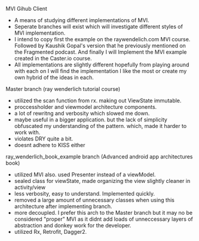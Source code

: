 MVI Gihub Client


- A means of studying different implementations of MVI.
- Seperate branches will exist which will investigate different styles of MVI implementation.
- I intend to copy first the example on the raywendelich.com MVI course. Followed by Kaushik Gopal's
  version that he previously mentioned on the Fragmented podcast. And finally I will Implement the MVI
  example created in the Caster.io course.
- All implementations are slightly different hopefully from playing around with each on I will find
  the implementation I like the most or create my own hybrid of the ideas in each.
  
  
  
 Master branch (ray wenderlich tutorial course)
 
 - utilized the scan function from rx. making out ViewState immutable.
 - proccessholder and viewmodel architecture components.
 - a lot of rewritng and verbosity which slowed me down.
 - maybe useful in a bigger application. but the lack of simplicity obfuscated my understanding 
   of the pattern. which, made it harder to work with.
 - violates DRY quite a bit. 
 - doesnt adhere to KISS either
   
 ray_wenderlich_book_example branch (Advanced android app architectures book)
 
 - utilized MVI also. used Presenter instead of a viewModel. 
 - sealed class for viewState, made organizing the view slightly cleaner in activity/view
 - less verbosity, easy to understand. Implemented quickly. 
 - removed a large amount of unnecessary classes when using this architecture after implementing branch.
 - more decoupled. I prefer this arch to the Master branch but it may no be considered "proper" MVI as it didnt add 
   loads of unneccessary layers of abstraction and donkey work for the developer. 
 - utilized Rx, Retrofit, Dagger2. 
